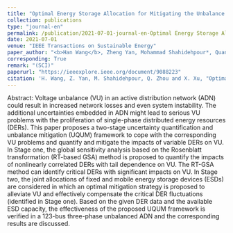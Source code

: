 ```yaml
---
title: "Optimal Energy Storage Allocation for Mitigating the Unbalance in Active Distribution Network via Uncertainty Quantification"
collection: publications
type: "journal-en"
permalink: /publication/2021-07-01-journal-en-Optimal Energy Storage Allocation for Mitigating the Unbalance in Active Distribution Network via Uncertainty Quantification
date: 2021-07-01
venue: "IEEE Transactions on Sustainable Energy"
paper_author: "<b>Han Wang</b>, Zheng Yan, Mohammad Shahidehpour*, Quan Zhou, Xiaoyuan Xu"
corresponding: True
remark: "(SCI)"
paperurl: "https://ieeexplore.ieee.org/document/9088223"
citation: 'H. Wang, Z. Yan, M. Shahidehpour, Q. Zhou and X. Xu, "Optimal Energy Storage Allocation for Mitigating the Unbalance in Active Distribution Network via Uncertainty Quantification," <i>IEEE Transactions on Sustainable Energy</i>, vol. 12, no. 1, pp. 303-313, 2021.'
---
```


Abstract:
Voltage unbalance (VU) in an active distribution network (ADN) could result in increased network losses and even system instability. The additional uncertainties embedded in ADN might lead to serious VU problems with the proliferation of single-phase distributed energy resources (DERs). This paper proposes a two-stage uncertainty quantification and unbalance mitigation (UQUM) framework to cope with the corresponding VU problems and quantify and mitigate the impacts of variable DERs on VU. In Stage one, the global sensitivity analysis based on the Rosenblatt transformation (RT-based GSA) method is proposed to quantify the impacts of nonlinearly correlated DERs with tail dependence on VU. The RT-GSA method can identify critical DERs with significant impacts on VU. In Stage two, the joint allocations of fixed and mobile energy storage devices (ESDs) are considered in which an optimal mitigation strategy is proposed to alleviate VU and effectively compensate the critical DER fluctuations (identified in Stage one). Based on the given DER data and the available ESD capacity, the effectiveness of the proposed UQUM framework is verified in a 123-bus three-phase unbalanced ADN and the corresponding results are discussed.
